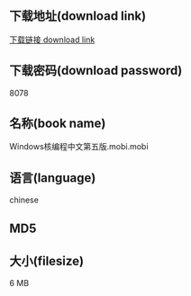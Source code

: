 ## 下载地址(download link)
[下载链接 download link](https://tutu365.netlify.app/?s=Windows%E6%A0%B8%E7%BC%96%E7%A8%8B%E4%B8%AD%E6%96%87%E7%AC%AC%E4%BA%94%E7%89%88.mobi)

## 下载密码(download password)
8078

## 名称(book name)
Windows核编程中文第五版.mobi.mobi

## 语言(language)
chinese

## MD5


## 大小(filesize)
6 MB
